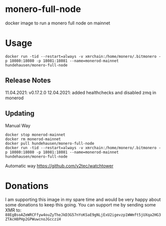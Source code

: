 # monero-full-node

docker image to run a monero full node on mainnet

# Usage

`docker run -tid --restart=always -v xmrchain:/home/monero/.bitmonero -p 18080:18080 -p 18081:18081 --name=monerod-mainnet hundehausen/monero-full-node`

## Release Notes
11.04.2021: v0.17.2.0
12.04.2021: added healthchecks and disabled zmq in monerod

## Updating
Manual Way
```
docker stop monerod-mainnet
docker rm monerod-mainnet
docker pull hundehausen/monero-full-node
docker run -tid --restart=always -v xmrchain:/home/monero/.bitmonero -p 18080:18080 -p 18081:18081 --name=monerod-mainnet hundehausen/monero-full-node
```

Automatic way
https://github.com/v2tec/watchtower

# Donations

I am supporting this image in my spare time and would be very happy about some donations to keep this going. You can support me by sending some XMR to: `88EgBsoAZeWRCFfyw4ouZyTheJkD3G57nYoKSaE9gNLjExU2igevzp1WWmft5jUXqa2HG3ZTAcH8PHp2GPWuwcnoJGccziH`
